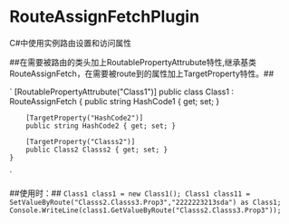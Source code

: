 # RouteAssignFetchPlugin
C#中使用实例路由设置和访问属性


##在需要被路由的类头加上RoutablePropertyAttrubute特性,继承基类RouteAssignFetch，在需要被route到的属性加上TargetProperty特性。##

 ` [RoutablePropertyAttrubute("Class1")]
    public class Class1 : RouteAssignFetch
    {
        public string HashCode1 { get; set; }

        [TargetProperty("HashCode2")]
        public string HashCode2 { get; set; }

        [TargetProperty("Classs2")]
        public Class2 Classs2 { get; set; }
    }
`

##使用时：##
`
  Class1 class1 = new Class1();
  Class1 class11 = SetValueByRoute("Classs2.Classs3.Prop3","2222223213sda") as Class1;
  Console.WriteLine(class1.GetValueByRoute("Classs2.Classs3.Prop3"));
  `
 
